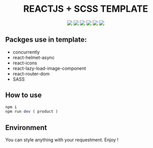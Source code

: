 <h1 align="center">REACTJS + SCSS TEMPLATE</h1>

<p align="center">
 <a href="https://reactjs.org/" target="_blank"><img src="https://img.shields.io/badge/React-17.0.2-blue"></a>
  <a href="https://v5.reactrouter.com/web/guides/quick-start" target="_blank"><img src="https://img.shields.io/badge/React Router Dom-5.2.0-blue"></a>
  <a href="https://www.npmjs.com/package/react-helmet-async" target="_blank"><img src="https://img.shields.io/badge/React Helmet Async-1.2.2-blue"></a>
   <a href="https://www.npmjs.com/package/react-lazy-load-image-component" target="_blank"><img src="https://img.shields.io/badge/React Lazy Image Component-1.5.1-blue"></a>
  <a href="https://sass-lang.com/" target="_blank"><img src="https://img.shields.io/badge/SASS-1.45.1-pink"></a>
  <a href="https://en.wikipedia.org/wiki/HTML5" target="_blank"><img src="https://img.shields.io/badge/HTML5-CSS3-orange"></a>
</p>

## Packges use in template:
- concurrently
- react-helmet-async
- react-icons
- react-lazy-load-image-component
- react-router-dom
- SASS

## How to use

```javascript
npm i
npm run dev ( product )
```
## Environment

You can style anything with your requestment. Enjoy !


